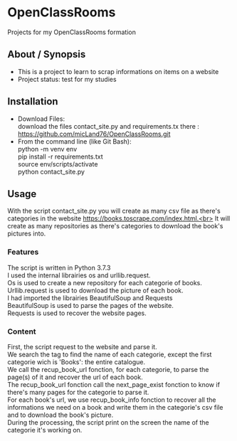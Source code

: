 # OpenClassRooms
Projects for my OpenClassRooms formation

## About / Synopsis

* This is a project to learn to scrap informations on items on a website
* Project status: test for my studies

## Installation

* Download Files:<br>
download the files contact_site.py and requirements.tx there : https://github.com/micLand76/OpenClassRooms.git
* From the command line (like Git Bash): <br>
  python -m venv env <br>
  pip install -r requirements.txt<br>
  source env/scripts/activate<br>
  python contact_site.py

## Usage

With the script contact_site.py you will create as many csv file as there's categories in the website https://books.toscrape.com/index.html.<br>
It will create as many repositories as there's categories to download the book's pictures into.

### Features

The script is written in Python 3.7.3<br>
I used the internal librairies os and urllib.request.<br>
Os is used to create a new repository for each categorie of books.<br>
Urllib.request is used to download the picture of each book.<br>
I had imported the librairies BeautifulSoup and Requests<br>
BeautifulSoup is used to parse the pages of the website.<br>
Requests is used to recover the website pages.

### Content

First, the script request to the website and parse it.<br>
We search the tag to find the name of each categorie, except the first categorie wich is 'Books': the entire catalogue.<br>
We call the recup_book_url fonction, for each categorie, to parse the page(s) of it and recover the url of each book.<br>
The recup_book_url fonction call the next_page_exist fonction to know if there's many pages for the categorie to parse it.<br>
For each book's url, we use recup_book_info fonction to recover all the informations we need on a book and write them in the categorie's csv file and to download the book's picture.<br>
During the processing, the script print on the screen the name of the categorie it's working on.

